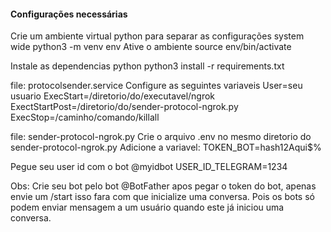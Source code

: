 #### Configurações necessárias

Crie um ambiente virtual python para separar as configurações system wide
python3 -m venv env
Ative o ambiente
source env/bin/activate


Instale as dependencias python 
python3 install -r requirements.txt


file: protocolsender.service
Configure as seguintes variaveis
User=seu usuario
ExecStart=/diretorio/do/executavel/ngrok
ExectStartPost=/diretorio/do/sender-protocol-ngrok.py
ExecStop=/caminho/comando/killall


file: sender-protocol-ngrok.py
Crie o arquivo .env no mesmo diretorio do sender-protocol-ngrok.py
Adicione a variavel: 
TOKEN_BOT=hash12Aqui$%

Pegue seu user id com o bot @myidbot
USER_ID_TELEGRAM=1234

Obs: Crie seu bot pelo bot @BotFather apos pegar o token do bot, apenas envie um /start 
isso fara com que inicialize uma conversa. Pois os bots só podem enviar mensagem a um usuário quando este já iniciou uma conversa.

